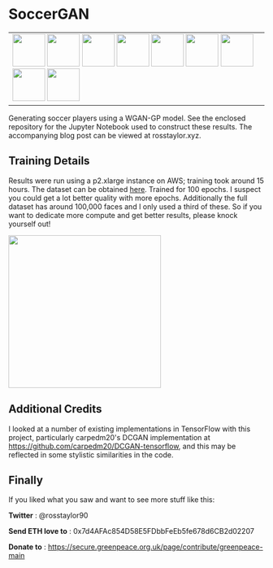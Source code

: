 # SoccerGAN
<table>
  <td>
<img src="http://www.rosstaylor.xyz/content/images/2018/03/player1.png" width="64">
<img src="http://www.rosstaylor.xyz/content/images/2018/03/player2.png" width="64">
<img src="http://www.rosstaylor.xyz/content/images/2018/03/player3.png" width="64">
<img src="http://www.rosstaylor.xyz/content/images/2018/03/player4.png" width="64">
<img src="http://www.rosstaylor.xyz/content/images/2018/03/player5.png" width="64">
<img src="http://www.rosstaylor.xyz/content/images/2018/03/player6.png" width="64">
<img src="http://www.rosstaylor.xyz/content/images/2018/03/player7.png" width="64">
<img src="http://www.rosstaylor.xyz/content/images/2018/03/player8.png" width="64">
  <img src="http://www.rosstaylor.xyz/content/images/2018/03/player9.png" width="64"></td>
</table>
Generating soccer players using a WGAN-GP model. See the enclosed repository for the Jupyter Notebook used to construct these results. The accompanying blog post can be viewed at rosstaylor.xyz. 

## Training Details

Results were run using a p2.xlarge instance on AWS; training took around 15 hours. The dataset can be obtained [here](https://www.fmscout.com/a-df11-facepacks-2018.html). Trained for 100 epochs. I suspect you could get a lot better quality with more epochs. Additionally the full dataset has around 100,000 faces and I only used a third of these. So if you want to dedicate more compute and get better results, please knock yourself out!

<img src="http://www.rosstaylor.xyz/content/images/2018/03/output_2_201.png" width=300>

## Additional Credits

I looked at a number of existing implementations in TensorFlow with this project, particularly carpedm20's DCGAN implementation at https://github.com/carpedm20/DCGAN-tensorflow, and this may be reflected in some stylistic similarities in the code.

## Finally

If you liked what you saw and want to see more stuff like this:

**Twitter** : @rosstaylor90

**Send ETH love to** : 0x7d4AFAc854D58E5FDbbFeEb5fe678d6CB2d02207

**Donate to** : https://secure.greenpeace.org.uk/page/contribute/greenpeace-main
